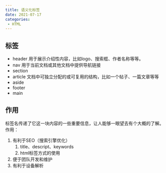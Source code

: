 ```yaml
---
title: 语义化标签
date: 2021-07-17
categories: 
 - HTML
---
```


## 标签
- header 用于展示介绍性内容，比如logo、搜索框、作者名称等等。
- nav 用于当前文档或其他文档中提供导航链接
- section
- article 文档中可独立分配的或可复用的结构，比如一个帖子、一篇文章等等
- aside
- footer
- main

## 作用
标签名传递了它这一块内容的一些重要信息，让人能够一眼望去有个大概的了解。
作用：
1. 有利于SEO（搜索引擎优化）
   1. title、descript、keywords
   2. html标签方式的使用
2. 便于团队开发和维护
3. 有利于设备解析
